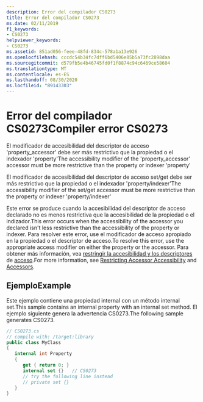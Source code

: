 ```yaml
---
description: Error del compilador CS0273
title: Error del compilador CS0273
ms.date: 02/11/2019
f1_keywords:
- CS0273
helpviewer_keywords:
- CS0273
ms.assetid: 851ad056-feee-48fd-834c-578a1a13e926
ms.openlocfilehash: cccdc54b34fc7dff6bd5406e85b5a73fc2898daa
ms.sourcegitcommit: d579fb5e4b46745fd0f1f8874c94c6469ce58604
ms.translationtype: MT
ms.contentlocale: es-ES
ms.lasthandoff: 08/30/2020
ms.locfileid: "89143303"
---
```

# <a name="compiler-error-cs0273"></a><span data-ttu-id="612d2-103">Error del compilador CS0273</span><span class="sxs-lookup"><span data-stu-id="612d2-103">Compiler error CS0273</span></span>

<span data-ttu-id="612d2-104">El modificador de accesibilidad del descriptor de acceso 'property_accessor' debe ser más restrictivo que la propiedad o el indexador 'property'</span><span class="sxs-lookup"><span data-stu-id="612d2-104">The accessibility modifier of the 'property_accessor' accessor must be more restrictive than the property or indexer 'property'</span></span>

<span data-ttu-id="612d2-105">El modificador de accesibilidad del descriptor de acceso set/get debe ser más restrictivo que la propiedad o el indexador 'property/indexer'</span><span class="sxs-lookup"><span data-stu-id="612d2-105">The accessibility modifier of the set/get accessor must be more restrictive than the property or indexer 'property/indexer'</span></span>

<span data-ttu-id="612d2-106">Este error se produce cuando la accesibilidad del descriptor de acceso declarado no es menos restrictiva que la accesibilidad de la propiedad o el indizador.</span><span class="sxs-lookup"><span data-stu-id="612d2-106">This error occurs when the accessibility of the accessor you declared isn't less restrictive than the accessibility of the property or indexer.</span></span> <span data-ttu-id="612d2-107">Para resolver este error, use el modificador de acceso apropiado en la propiedad o el descriptor de acceso.</span><span class="sxs-lookup"><span data-stu-id="612d2-107">To resolve this error, use the appropriate access modifier on either the property or the accessor.</span></span> <span data-ttu-id="612d2-108">Para obtener más información, vea [restringir la accesibilidad y los descriptores](../programming-guide/classes-and-structs/restricting-accessor-accessibility.md) de [acceso](/dotnet/csharp/language-reference/language-specification/classes#accessors).</span><span class="sxs-lookup"><span data-stu-id="612d2-108">For more information, see [Restricting Accessor Accessibility](../programming-guide/classes-and-structs/restricting-accessor-accessibility.md) and [Accessors](/dotnet/csharp/language-reference/language-specification/classes#accessors).</span></span>

## <a name="example"></a><span data-ttu-id="612d2-109">Ejemplo</span><span class="sxs-lookup"><span data-stu-id="612d2-109">Example</span></span>

<span data-ttu-id="612d2-110">Este ejemplo contiene una propiedad internal con un método internal set.</span><span class="sxs-lookup"><span data-stu-id="612d2-110">This sample contains an internal property with an internal set method.</span></span> <span data-ttu-id="612d2-111">El ejemplo siguiente genera la advertencia CS0273.</span><span class="sxs-lookup"><span data-stu-id="612d2-111">The following sample generates CS0273.</span></span>

```csharp
// CS0273.cs
// compile with: /target:library
public class MyClass
{
   internal int Property
   {
      get { return 0; }
      internal set {}   // CS0273
      // try the following line instead
      // private set {}
   }
}
```
